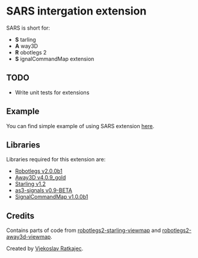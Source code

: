 # SARS intergation extension

SARS is short for:

- **S** tarling
- **A** way3D
- **R** obotlegs 2
- **S** ignalCommandMap extension

## TODO
- Write unit tests for extensions

## Example

You can find simple example of using SARS extension [here](https://github.com/Vj3k0/robotlegs-bender-example-SARS-integration).

## Libraries
Libraries required for this extension are:

- [Robotlegs v2.0.0b1](https://github.com/robotlegs/robotlegs-framework)
- [Away3D v4.0.9_gold](https://github.com/away3d/away3d-core-fp11)
- [Starling v1.2](https://github.com/PrimaryFeather/Starling-Framework)
- [as3-signals v0.9-BETA](https://github.com/robertpenner/as3-signals)
- [SignalCommandMap v1.0.0b1](https://github.com/pixels4nickels/robotlegs-extensions-SignalCommandMap)

## Credits
Contains parts of code from [robotlegs2-starling-viewmap](https://github.com/jamieowen/robotlegs2-starling-viewmap) and [robotlegs2-away3d-viewmap](https://github.com/jamieowen/robotlegs2-away3d-viewmap).

Created by [Vjekoslav Ratkajec](https://github.com/Vj3k0).